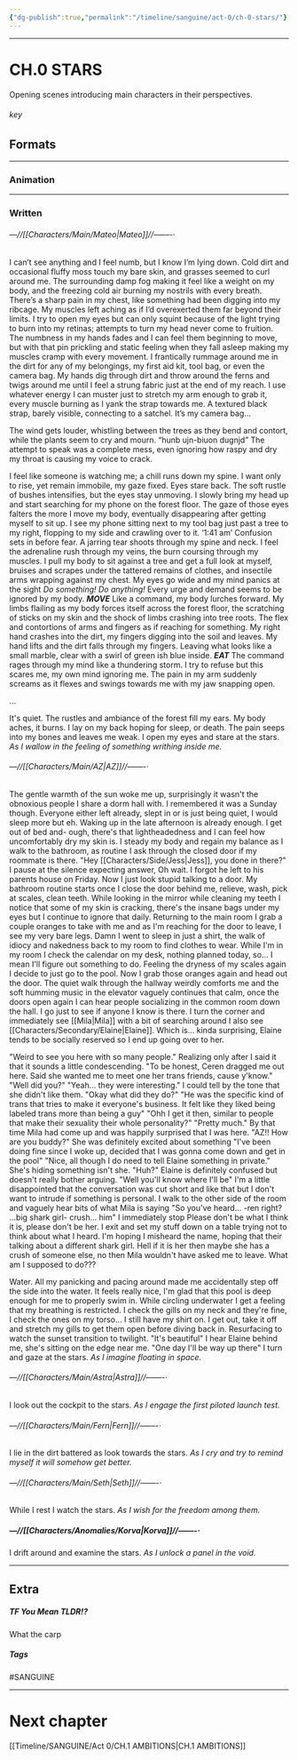 ```yaml
---
{"dg-publish":true,"permalink":"/timeline/sanguine/act-0/ch-0-stars/"}
---
```



___
# CH.0 STARS

Opening scenes introducing main characters in their perspectives.
###### key



## Formats
---
### Animation




---
### Written

###### —//[[Characters/Main/Mateo\|Mateo]]//–—–-·

I can’t see anything and I feel numb, but I know I’m lying down. Cold dirt and occasional fluffy moss touch my bare skin, and grasses seemed to curl around me. The surrounding damp fog making it feel like a weight on my body, and the freezing cold air burning my nostrils with every breath.
There’s a sharp pain in my chest, like something had been digging into my ribcage. My muscles left aching as if I’d overexerted them far beyond their limits. I try to open my eyes but can only squint because of the light trying to burn into my retinas; attempts to turn my head never come to fruition. The numbness in my hands fades and I can feel them beginning to move, but with that pin prickling and static feeling when they fall asleep making my muscles cramp with every movement. I frantically rummage around me in the dirt for any of my belongings, my first aid kit, tool bag, or even the camera bag. My hands dig through dirt and throw around the ferns and twigs around me until I feel a strung fabric just at the end of my reach.
I use whatever energy I can muster just to stretch my arm enough to grab it, every muscle burning as I yank the strap towards me. A textured black strap, barely visible, connecting to a satchel. It’s my camera bag...

The wind gets louder, whistling between the trees as they bend and contort, while the plants seem to cry and mourn.
“hunb ujn-biuon dugnjd” The attempt to speak was a complete mess, even ignoring how raspy and dry my throat is causing my voice to crack.

I feel like someone is watching me; a chill runs down my spine. I want only to rise, yet remain immobile, my gaze fixed. Eyes stare back. The soft rustle of bushes intensifies, but the eyes stay unmoving. I slowly bring my head up and start searching for my phone on the forest floor. The gaze of those eyes falters the more I move my body, eventually disappearing after getting myself to sit up.
I see my phone sitting next to my tool bag just past a tree to my right, flopping to my side and crawling over to it.
‘1:41 am’
Confusion sets in before fear.
A jarring tear shoots through my spine and neck. I feel the adrenaline rush through my veins, the burn coursing through my muscles. I pull my body to sit against a tree and get a full look at myself, bruises and scrapes under the tattered remains of clothes, and insectile arms wrapping against my chest.
My eyes go wide and my mind panics at the sight
*Do something! Do anything!*
Every urge and demand seems to be ignored by my body.
***MOVE***
Like a command, my body lurches forward. My limbs flailing as my body forces itself across the forest floor, the scratching of sticks on my skin and the shock of limbs crashing into tree roots. The flex and contortions of arms and fingers as if reaching for something. My right hand crashes into the dirt, my fingers digging into the soil and leaves. My hand lifts and the dirt falls through my fingers. Leaving what looks like a small marble, clear with a swirl of green ish blue inside.
***EAT***
The command rages through my mind like a thundering storm. I try to refuse but this scares me, my own mind ignoring me.
The pain in my arm suddenly screams as it flexes and swings towards me with my jaw snapping open.

…

It's quiet.
The rustles and ambiance of the forest fill my ears.
My body aches, it burns.
I lay on my back hoping for sleep, or death.
The pain seeps into my bones and leaves me weak.
I open my eyes and stare at the stars.
*As I wallow in the feeling of something writhing inside me.*

###### —//[[Characters/Main/AZ\|AZ]]//–—–-·

The gentle warmth of the sun woke me up, surprisingly it wasn't the obnoxious people I share a dorm hall with. I remembered it was a Sunday though. Everyone either left already, slept in or is just being quiet, I would sleep more but eh. Waking up in the late afternoon is already enough.
I get out of bed and- ough, there's that lightheadedness and I can feel how uncomfortably dry  my skin is. I steady my body and regain my balance as I walk to the bathroom, as routine I ask through the closed door if my roommate is there.
"Hey [[Characters/Side/Jess\|Jess]], you done in there?"
I pause at the silence expecting answer, Oh wait. I forgot he left to his parents house on Friday. Now I just look stupid talking to a door. My bathroom routine starts once I close the door behind me, relieve, wash, pick at scales, clean teeth. While looking in the mirror while cleaning my teeth I notice that some of my skin is cracking, there's the insane bags under my eyes but I continue to ignore that daily. 
Returning to the main room I grab a couple oranges to take with me and as I'm reaching for the door to leave, I see my very bare legs. Damn I went to sleep in just a shirt, the walk of idiocy and nakedness back to my room to find clothes to wear. While I'm in my room I check the calendar on my desk, nothing planned today, so… I mean I'll figure out something to do. Feeling the dryness of my scales again I decide to just go to the pool.
Now I grab those oranges again and head out the door. The quiet walk through the hallway weirdly comforts me and the soft humming music in the elevator vaguely continues that calm, once the doors open again I can hear people socializing in the common room down the hall. I go just to see if anyone I know is there. I turn the corner and immediately see [[Mila\|Mila]] with a bit of searching around I also see [[Characters/Secondary/Elaine\|Elaine]]. Which is… kinda surprising, Elaine tends to be socially reserved so I end up going over to her.

"Weird to see you here with so many people." Realizing only after I said it that it sounds a little condescending.
"To be honest, Ceren dragged me out here. Said she wanted me to meet one her trans friends, cause y'know."
"Well did you?"
"Yeah… they were interesting." I could tell by the tone that she didn't like them.
"Okay what did they do?"
"He was the specific kind of trans that tries to make it everyone's business. It felt like they liked being labeled trans more than being a guy"
"Ohh I get it then, similar to people that make their sexuality their whole personality?"
"Pretty much."
By that time Mila had come up and was happily surprised that I was here.
"AZ!! How are you buddy?" She was definitely excited about something
"I've been doing fine since I woke up, decided that I was gonna come down and get in the pool"
"Nice, all though I do need to tell Elaine something in private." She's hiding something isn't she.
"Huh?" Elaine is definitely confused but doesn't really bother arguing.
"Well you'll know where I'll be" I'm a little disappointed that the conversation was cut short and like that but I don't want to intrude if something is personal.
I walk to the other side of the room and vaguely hear bits of what Mila is saying
"So you've heard… -ren right? …big shark girl- crush… him"
I immediately stop
Please don't be what I think it is, please don't be her. I exit and set my stuff down on a table trying not to think about what I heard. I'm hoping I misheard the name, hoping that their talking about a different shark girl. Hell if it is her then maybe she has a crush of someone else, no then Mila wouldn't have asked me to leave. What am I supposed to do???

Water. All my panicking and pacing around made me accidentally step off the side into the water. It feels really nice, I'm glad that this pool is deep enough for me to properly swim in. While circling underwater I get a feeling that my breathing is restricted. I check the gills on my neck and they're fine, I check the ones on my torso… I still have my shirt on. I get out, take it off and stretch my gills to get them open before diving back in. Resurfacing to watch the sunset transition to twilight.
"It's beautiful" I hear Elaine behind me, she's sitting on the edge near me.
"One day I'll be way up there" I turn and gaze at the stars.
*As I imagine floating in space.*

###### —//[[Characters/Main/Astra\|Astra]]//–—–-·


I look out the cockpit to the stars.
*As I engage the first piloted launch test.*

###### —//[[Characters/Main/Fern\|Fern]]//–—–-·


I lie in the dirt battered as look towards the stars.
*As I cry and try to remind myself it will somehow get better.*

###### —//[[Characters/Main/Seth\|Seth]]//–—–-·


While I rest I watch the stars.
*As I wish for the freedom among them.*

##### —//[[Characters/Anomalies/Korva\|Korva]]//–—–-·

I drift around and examine the stars.
*As I unlock a panel in the void.*


___
## Extra

##### TF You Mean TLDR!?
What the carp


##### Tags
#SANGUINE 

---
# Next chapter 
[[Timeline/SANGUINE/Act 0/CH.1 AMBITIONS\|CH.1 AMBITIONS]]